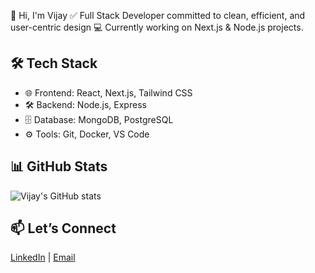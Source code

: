 👋 Hi, I'm Vijay
✅ Full Stack Developer committed to clean, efficient, and user-centric design
💻 Currently working on Next.js & Node.js projects.

## 🛠 Tech Stack
- 🌐 Frontend: React, Next.js, Tailwind CSS
- 🛠 Backend: Node.js, Express
- 🗄️ Database: MongoDB, PostgreSQL
- ⚙️ Tools: Git, Docker, VS Code

## 📊 GitHub Stats
![Vijay's GitHub stats](https://github-readme-stats.vercel.app/api?username=VijayTrident&show_icons=true&theme=radical)

## 📫 Let’s Connect
[LinkedIn](https://linkedin.com/in/yourname) | [Email](mailto:vijay.babu@tridentsqa.com)

